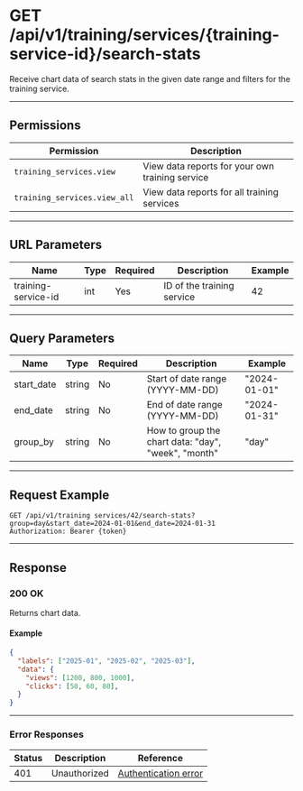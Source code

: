 # GET /api/v1/training/services/{training-service-id}/search-stats

Receive chart data of search stats in the given date range and filters for the training service.


---

## Permissions
| Permission                   | Description                                 |
|------------------------------|---------------------------------------------|
| `training_services.view`     | View data reports for your own training service         |
| `training_services.view_all` | View data reports for all training services             |

---

## URL Parameters
| Name    | Type | Required | Description                | Example |
|---------|------|----------|----------------------------|---------|
| training-service-id  | int  | Yes      | ID of the training service              | 42      |

---

## Query Parameters
| Name         | Type    | Required | Description                                                      | Example                |
|--------------|---------|----------|------------------------------------------------------------------|------------------------|
| start_date   | string  | No       | Start of date range (YYYY-MM-DD)                                 | "2024-01-01"          |
| end_date     | string  | No       | End of date range (YYYY-MM-DD)                                   | "2024-01-31"          |
| group_by  | string  | No       | How to group the chart data: "day", "week", "month"                                            | "day"          |

---

## Request Example
```
GET /api/v1/training services/42/search-stats?group=day&start_date=2024-01-01&end_date=2024-01-31
Authorization: Bearer {token}
```

---

## Response

### 200 OK
Returns chart data.

#### Example
```json
{
  "labels": ["2025-01", "2025-02", "2025-03"],
  "data": {
    "views": [1200, 800, 1000],
    "clicks": [50, 60, 80],
  }
}
```

---

### Error Responses
| Status | Description                | Reference                                      |
|--------|----------------------------|------------------------------------------------|
| 401    | Unauthorized               | [Authentication error](../../../_globals/authentication-errors.md) |
